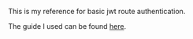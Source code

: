This is my reference for basic jwt route authentication.

The guide I used can be found [here](https://www.youtube.com/watch?v=7nafaH9SddU).